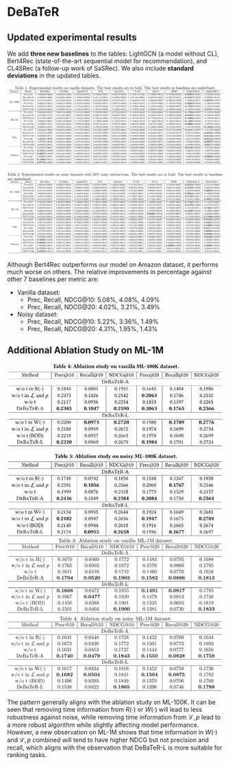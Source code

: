 # DeBaTeR

## Updated experimental results

We add **three new baselines** to the tables: LightGCN (a model without CL), Bert4Rec (state-of-the-art sequential model for recommendation), and CL4SRec (a follow-up work of SaSRec). We also include **standard deviations** in the updated tables.

![](exp_vanilla.png)

![](exp_noisy.png)

Although Bert4Rec outperforms our model on Amazon dataset, it performs much worse on others. The relative improvements in percentage against other 7 baselines per metric are:

- Vanilla dataset:
  - Prec, Recall, NDCG@10: 5.08%, 4.08%, 4.09%
  - Prec, Recall, NDCG@20: 4.02%, 3.21%, 3.49%
- Noisy dataset:
  - Prec, Recall, NDCG@10: 5.22%, 3.36%, 1.49%
  - Prec, Recall, NDCG@20: 4.31%, 1.95%, 1.43%



## Additional Ablation Study on ML-1M

<img src="abla-100k.png" style="zoom:66%" />

<img src="abla_vanilla.png" style="zoom:50%" />

<img src="abla_noisy.png" style="zoom:50%" />

The pattern generally aligns with the ablation study on ML-100K. It can be seen that removing time information from $R(\cdot)$ or $W(\cdot)$ will lead to less robustness against noise, while removing time information from $\mathcal{L}, p$ lead to a more robust algorithm while slightly affecting model performance. However, a new observation on ML-1M shows that time information in $W(\cdot)$ and $\mathcal{L}, p$ combined will tend to have higher NDCG but not precision and recall, which aligns with the observation that DeBaTeR-L​ is more suitable for ranking tasks.